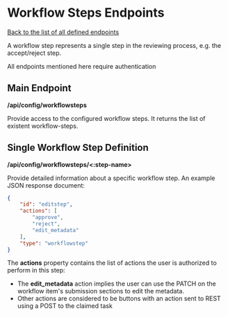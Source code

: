 # Workflow Steps Endpoints
[Back to the list of all defined endpoints](endpoints.md)

A workflow step represents a single step in the reviewing process, e.g. the accept/reject step.  

All endpoints mentioned here require authentication

## Main Endpoint
**/api/config/workflowsteps**   

Provide access to the configured workflow steps. It returns the list of existent workflow-steps.

## Single Workflow Step Definition
**/api/config/workflowsteps/<:step-name>**

Provide detailed information about a specific workflow step. An example JSON response document:
```json
{
  	"id": "editstep",
    "actions": [
        "approve",
        "reject",
        "edit_metadata"
    ],
  	"type": "workflowstep"
}
```

The **actions** property contains the list of actions the user is authorized to perform in this step:
* The **edit_metadata** action implies the user can use the PATCH on the workflow item's submission sections to edit the metadata.
* Other actions are considered to be buttons with an action sent to REST using a POST to the claimed task